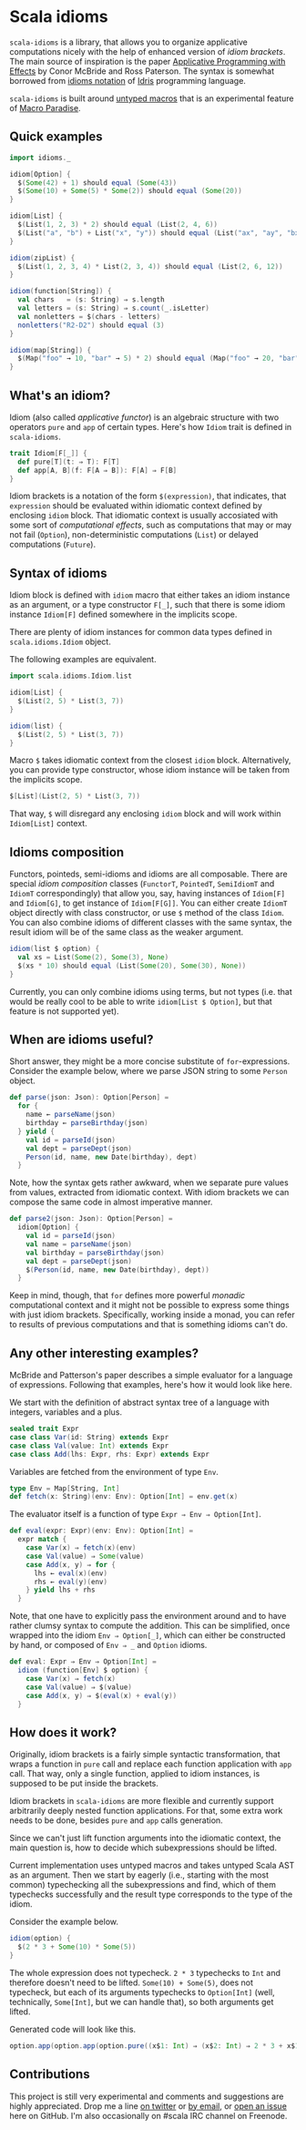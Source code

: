 Scala idioms
============
`scala-idioms` is a library, that allows you to organize applicative
computations nicely with the help of enhanced version of _idiom brackets_.
The main source of inspiration is the paper [Applicative Programming with
Effects](http://www.soi.city.ac.uk/~ross/papers/Applicative.html) by Conor
McBride and Ross Paterson. The syntax is somewhat borrowed from [idioms
notation](http://www.cs.st-andrews.ac.uk/~eb/Idris/donotation.html) of
[Idris](http://idris-lang.org) programming language.

`scala-idioms` is built around [untyped macros](http://docs.scala-lang.org/overviews/macros/untypedmacros.html)
that is an experimental feature of [Macro Paradise](http://docs.scala-lang.org/overviews/macros/paradise.html).

Quick examples
--------------
```scala
import idioms._

idiom[Option] {
  $(Some(42) + 1) should equal (Some(43))
  $(Some(10) + Some(5) * Some(2)) should equal (Some(20))
}

idiom[List] {
  $(List(1, 2, 3) * 2) should equal (List(2, 4, 6))
  $(List("a", "b") + List("x", "y")) should equal (List("ax", "ay", "bx", "by"))
}

idiom(zipList) {
  $(List(1, 2, 3, 4) * List(2, 3, 4)) should equal (List(2, 6, 12))
}

idiom(function[String]) {
  val chars   = (s: String) ⇒ s.length
  val letters = (s: String) ⇒ s.count(_.isLetter)
  val nonletters = $(chars - letters)
  nonletters("R2-D2") should equal (3)
}

idiom(map[String]) {
  $(Map("foo" → 10, "bar" → 5) * 2) should equal (Map("foo" → 20, "bar" → 10))
}
```

What's an idiom?
----------------
Idiom (also called _applicative functor_) is an algebraic structure with two
operators `pure` and `app` of certain types. Here's how `Idiom` trait is
defined in `scala-idioms`.
```scala
trait Idiom[F[_]] {
  def pure[T](t: ⇒ T): F[T]
  def app[A, B](f: F[A ⇒ B]): F[A] ⇒ F[B]
}
```

Idiom brackets is a notation of the form `$(expression)`, that indicates, that
`expression` should be evaluated within idiomatic context defined by enclosing
`idiom` block. That idiomatic context is usually accosiated with some sort of
_computational effects_, such as computations that may or may not fail
(`Option`), non-deterministic computations (`List`) or delayed computations
(`Future`).

Syntax of idioms
----------------
Idiom block is defined with `idiom` macro that either takes an idiom instance
as an argument, or a type constructor `F[_]`, such that there is some idiom
instance `Idiom[F]` defined somewhere in the implicits scope.

There are plenty of idiom instances for common data types defined in
`scala.idioms.Idiom` object.

The following examples are equivalent.
```scala
import scala.idioms.Idiom.list

idiom[List] {
  $(List(2, 5) * List(3, 7))
}

idiom(list) {
  $(List(2, 5) * List(3, 7))
}
```

Macro `$` takes idiomatic context from the closest `idiom` block.
Alternatively, you can provide type constructor, whose idiom instance will be
taken from the implicits scope.
```scala
$[List](List(2, 5) * List(3, 7))
```

That way, `$` will disregard any enclosing `idiom` block and will work within
`Idiom[List]` context.

Idioms composition
------------------
Functors, pointeds, semi-idioms and idioms are all composable. There are
special _idiom composition_ classes (`FunctorT`, `PointedT`, `SemiIdiomT` and
`IdiomT` correspondingly) that allow you, say, having instances of `Idiom[F]`
and `Idiom[G]`, to get instance of `Idiom[F[G]]`. You can either create
`IdiomT` object directly with class constructor, or use `$` method of the class
`Idiom`. You can also combine idioms of different classes with the same syntax,
the result idiom will be of the same class as the weaker argument.

```scala
idiom(list $ option) {
  val xs = List(Some(2), Some(3), None)
  $(xs * 10) should equal (List(Some(20), Some(30), None))
}
```

Currently, you can only combine idioms using terms, but not types (i.e. that
would be really cool to be able to write `idiom[List $ Option]`, but that
feature is not supported yet).

When are idioms useful?
-----------------------
Short answer, they might be a more concise substitute of `for`-expressions.
Consider the example below, where we parse JSON string to some `Person` object.
```scala
def parse(json: Json): Option[Person] =
  for {
    name ← parseName(json)
    birthday ← parseBirthday(json)
  } yield {
    val id = parseId(json)
    val dept = parseDept(json)
    Person(id, name, new Date(birthday), dept)
  }
```

Note, how the syntax gets rather awkward, when we separate pure values from
values, extracted from idiomatic context. With idiom brackets we can compose
the same code in almost imperative manner. 
```scala
def parse2(json: Json): Option[Person] =
  idiom[Option] {
    val id = parseId(json)
    val name = parseName(json)
    val birthday = parseBirthday(json)
    val dept = parseDept(json)
    $(Person(id, name, new Date(birthday), dept))
  }
```

Keep in mind, though, that `for` defines more powerful _monadic_ computational
context and it might not be possible to express some things with just idiom
brackets. Specifically, working inside a monad, you can refer to results of
previous computations and that is something idioms can't do.

Any other interesting examples?
-------------------------------
McBride and Patterson's paper describes a simple evaluator for a language of
expressions. Following that examples, here's how it would look like here.

We start with the definition of abstract syntax tree of a language with
integers, variables and a plus.

```scala
sealed trait Expr
case class Var(id: String) extends Expr
case class Val(value: Int) extends Expr
case class Add(lhs: Expr, rhs: Expr) extends Expr
```

Variables are fetched from the environment of type `Env`.
```scala
type Env = Map[String, Int]
def fetch(x: String)(env: Env): Option[Int] = env.get(x)
```

The evaluator itself is a function of type `Expr ⇒ Env ⇒ Option[Int]`.
```scala
def eval(expr: Expr)(env: Env): Option[Int] =
  expr match {
    case Var(x) ⇒ fetch(x)(env)
    case Val(value) ⇒ Some(value)
    case Add(x, y) ⇒ for {
      lhs ← eval(x)(env)
      rhs ← eval(y)(env)
    } yield lhs + rhs
  }
```

Note, that one have to explicitly pass the environment around and to have
rather clumsy syntax to compute the addition. This can be simplified, once
wrapped into the idiom `Env ⇒ Option[_]`, which can either be constructed by
hand, or composed of `Env ⇒ _` and `Option` idioms.
```scala
def eval: Expr ⇒ Env ⇒ Option[Int] =
  idiom (function[Env] $ option) {
    case Var(x) ⇒ fetch(x)
    case Val(value) ⇒ $(value)
    case Add(x, y) ⇒ $(eval(x) + eval(y))
  }
```

How does it work?
-----------------
Originally, idiom brackets is a fairly simple syntactic transformation, that
wraps a function in `pure` call and replace each function application with
`app` call. That way, only a single function, applied to idiom instances, is
supposed to be put inside the brackets.

Idiom brackets in `scala-idioms` are more flexible and currently support
arbitrarily deeply nested function applications. For that, some extra work
needs to be done, besides `pure` and `app` calls generation.

Since we can't just lift function arguments into the idiomatic context, the
main question is, how to decide which subexpressions should be lifted.

Current implementation uses untyped macros and takes untyped Scala AST as an
argument. Then we start by eagerly (i.e., starting with the most common)
typechecking all the subexpressions and find, which of them typechecks
successfully and the result type corresponds to the type of the idiom.

Consider the example below.
```scala
idiom(option) {
  $(2 * 3 + Some(10) * Some(5))
}
```

The whole expression does not typecheck. `2 * 3` typechecks to `Int` and
therefore doesn't need to be lifted. `Some(10) + Some(5)`, does not typecheck,
but each of its arguments typechecks to `Option[Int]` (well, technically,
`Some[Int]`, but we can handle that), so both arguments get lifted.

Generated code will look like this.
```scala
option.app(option.app(option.pure((x$1: Int) ⇒ (x$2: Int) ⇒ 2 * 3 + x$1 * x$2))(Some(10)))(Some(5))
```

Contributions
-------------
This project is still very experimental and comments and suggestions are highly
appreciated. Drop me a line [on twitter](http://twitter.com/aztek) or
[by email](mailto:evgeny.kotelnikov@gmail.com), or [open an issue](https://github.com/aztek/scala-idioms/issues/new)
here on GitHub. I'm also occasionally on #scala IRC channel on Freenode.